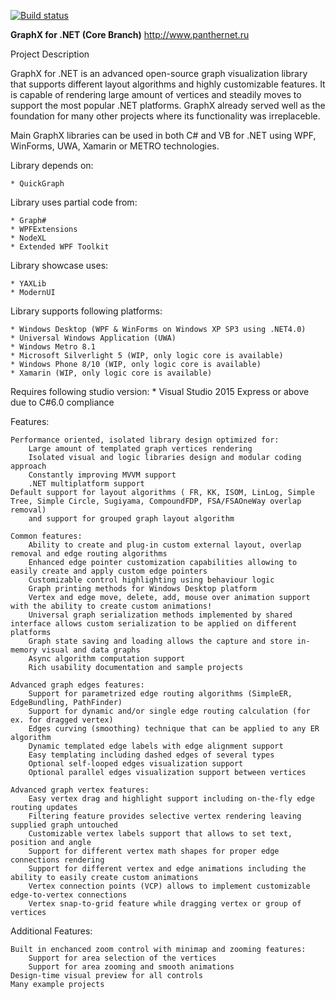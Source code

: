[![Build status](https://ci.appveyor.com/api/projects/status/0utwfykra5dl0g55?svg=true)](https://ci.appveyor.com/project/panthernet/graphx)

**GraphX for .NET (Core Branch)**
http://www.panthernet.ru

Project Description

GraphX for .NET is an advanced open-source graph visualization library that supports different layout algorithms and highly customizable features. It is capable of rendering large amount of vertices and steadily moves to support the most popular .NET platforms. GraphX already served well as the foundation for many other projects where its functionality was irreplaceble.

Main GraphX libraries can be used in both C# and VB for .NET using WPF, WinForms, UWA, Xamarin or METRO technologies.

  Library depends on:
  
    * QuickGraph
  
  Library uses partial code from:
  
    * Graph#
    * WPFExtensions
    * NodeXL
    * Extended WPF Toolkit
  
  Library showcase uses:

    * YAXLib
	* ModernUI
	
  Library supports following platforms:
  
    * Windows Desktop (WPF & WinForms on Windows XP SP3 using .NET4.0)
    * Universal Windows Application (UWA)
	* Windows Metro 8.1
    * Microsoft Silverlight 5 (WIP, only logic core is available)
    * Windows Phone 8/10 (WIP, only logic core is available)
	* Xamarin (WIP, only logic core is available)
    
   Requires following studio version:
    * Visual Studio 2015 Express or above due to C#6.0 compliance

  Features:

    Performance oriented, isolated library design optimized for:
        Large amount of templated graph vertices rendering
        Isolated visual and logic libraries design and modular coding approach
        Constantly improving MVVM support
        .NET multiplatform support	
    Default support for layout algorithms ( FR, KK, ISOM, LinLog, Simple Tree, Simple Circle, Sugiyama, CompoundFDP, FSA/FSAOneWay overlap removal)
		and support for grouped graph layout algorithm

	Common features:
		Ability to create and plug-in custom external layout, overlap removal and edge routing algorithms
		Enhanced edge pointer customization capabilities allowing to easily create and apply custom edge pointers
		Customizable control highlighting using behaviour logic
		Graph printing methods for Windows Desktop platform
		Vertex and edge move, delete, add, mouse over animation support with the ability to create custom animations!
		Universal graph serialization methods implemented by shared interface allows custom serialization to be applied on different platforms
		Graph state saving and loading allows the capture and store in-memory visual and data graphs
		Async algorithm computation support
		Rich usability documentation and sample projects

    Advanced graph edges features:
        Support for parametrized edge routing algorithms (SimpleER, EdgeBundling, PathFinder)
        Support for dynamic and/or single edge routing calculation (for ex. for dragged vertex)
        Edges curving (smoothing) technique that can be applied to any ER algorithm
        Dynamic templated edge labels with edge alignment support
        Easy templating including dashed edges of several types
        Optional self-looped edges visualization support
        Optional parallel edges visualization support between vertices

	Advanced graph vertex features:
		Easy vertex drag and highlight support including on-the-fly edge routing updates
		Filtering feature provides selective vertex rendering leaving supplied graph untouched
		Customizable vertex labels support that allows to set text, position and angle
		Support for different vertex math shapes for proper edge connections rendering
		Support for different vertex and edge animations including the ability to easily create custom animations
		Vertex connection points (VCP) allows to implement customizable edge-to-vertex connections
		Vertex snap-to-grid feature while dragging vertex or group of vertices

  Additional Features:

    Built in enchanced zoom control with minimap and zooming features:
        Support for area selection of the vertices
        Support for area zooming and smooth animations
    Design-time visual preview for all controls
    Many example projects
